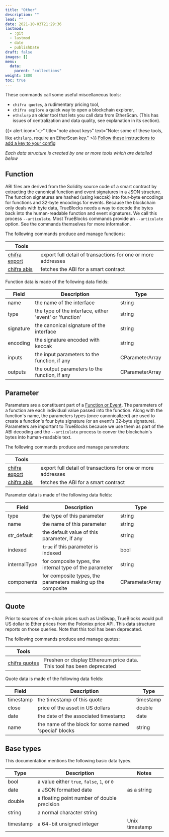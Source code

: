```yaml
---
title: "Other"
description: ""
lead: ""
date: 2021-10-03T21:29:36
lastmod:
  - :git
  - lastmod
  - date
  - publishDate
draft: false
images: []
menu:
  data:
    parent: "collections"
weight: 1800
toc: true
---
```


These commands call some useful miscellaneous tools:
* `chifra quotes`, a rudimentary pricing tool,
* `chifra explore` a quick way to open a blockchain explorer,
* `ethslurp` an older tool that lets you call data from EtherScan. (This has issues of centralization and data quality, see explanation in its section).

{{< alert icon="👉" title="note about keys"
text="Note: some of these tools, like `ethslurp`, require an EtherScan key." >}}
[Follow these instructions to add a key to your config](https://docs.trueblocks.io/docs/prologue/installing-trueblocks/#3-update-the-configs-for-your-rpc-and-api-keys)

_Each data structure is created by one or more tools which are detailed below_

## Function

ABI files are derived from the Solidity source code of a smart contract by extracting the canonical function and event signatures in a JSON structure. The function signatures are hashed (using keccak) into four-byte encodings for functions and 32-byte encodings for events. Because the blockchain only deals with byte data, TrueBlocks needs a way to decode the bytes back into the human-readable function and event signatures. We call this process `--articulate`. Most TrueBlocks commands provide an `--articulate` option. See the commands themselves for more information.

The following commands produce and manage functions:

| Tools                                                 |                                                              |
| ----------------------------------------------------- | ------------------------------------------------------------ |
| [chifra export](/docs/chifra/accounts/#chifra-export) | export full detail of transactions for one or more addresses |
| [chifra abis](/docs/chifra/accounts/#chifra-abis)     | fetches the ABI for a smart contract                         |

Function data is made of the following data fields:

| Field     | Description                                             | Type            |
| --------- | ------------------------------------------------------- | --------------- |
| name      | the name of the interface                               | string          |
| type      | the type of the interface, either 'event' or 'function' | string          |
| signature | the canonical signature of the interface                | string          |
| encoding  | the signature encoded with keccak                       | string          |
| inputs    | the input parameters to the function, if any            | CParameterArray |
| outputs   | the output parameters to the function, if any           | CParameterArray |


## Parameter

Parameters are a constituent part of a [Function or Event](/data-model/accounts/#function). The parameters of a function are each individual value passed into the function. Along with the function's name, the parameters types (once canonicalized) are used to create a function's four byte signature (or an event's 32-byte signature). Parameters are important to TrueBlocks because we use them as part of the ABI decoding and the `--articulate` process to conver the blockchain's bytes into human-readable text.

The following commands produce and manage parameters:

| Tools                                                 |                                                              |
| ----------------------------------------------------- | ------------------------------------------------------------ |
| [chifra export](/docs/chifra/accounts/#chifra-export) | export full detail of transactions for one or more addresses |
| [chifra abis](/docs/chifra/accounts/#chifra-abis)     | fetches the ABI for a smart contract                         |

Parameter data is made of the following data fields:

| Field        | Description                                                 | Type            |
| ------------ | ----------------------------------------------------------- | --------------- |
| type         | the type of this parameter                                  | string          |
| name         | the name of this parameter                                  | string          |
| str_default  | the default value of this parameter, if any                 | string          |
| indexed      | `true` if this parameter is indexed                         | bool            |
| internalType | for composite types, the internal type of the parameter     | string          |
| components   | for composite types, the parameters making up the composite | CParameterArray |


## Quote

Prior to sources of on-chain prices such as UniSwap, TrueBlocks would pull US dollar to Ether prices from the Poloniex price API. This data structure reports on those queries. Note that this tool has been deprecated.

The following commands produce and manage quotes:

| Tools                                              |                                                                           |
| -------------------------------------------------- | ------------------------------------------------------------------------- |
| [chifra quotes](/docs/chifra/other/#chifra-quotes) | Freshen or display Ethereum price data.<br/>This tool has been deprecated |

Quote data is made of the following data fields:

| Field     | Description                                           | Type      |
| --------- | ----------------------------------------------------- | --------- |
| timestamp | the timestamp of this quote                           | timestamp |
| close     | price of the asset in US dollars                      | double    |
| date      | the date of the associated timestamp                  | date      |
| name      | the name of the block for some named 'special' blocks | string    |


## Base types

This documentation mentions the following basic data types.

| Type      | Description                                     | Notes          |
| --------- | ----------------------------------------------- | -------------- |
| bool      | a value either `true`, `false`, `1`, or `0`     |                |
| date      | a JSON formatted date                           | as a string    |
| double    | a floating point number of double precision     |                |
| string    | a normal character string                       |                |
| timestamp | a 64-bit unsigned integer                       | Unix timestamp |
